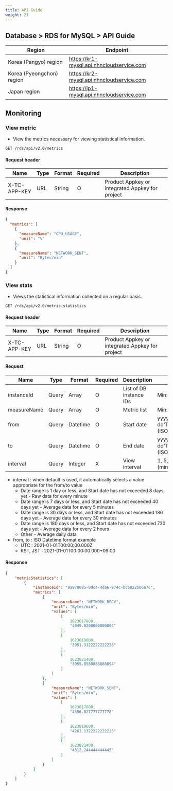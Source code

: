 ```yaml
---
title: API Guide
weight: 21
---
```


## Database > RDS for MySQL > API Guide

| Region | Endpoint |
|---|---|
| Korea (Pangyo) region | https://kr1-mysql.api.nhncloudservice.com |
| Korea (Pyeongchon) region | https://kr2-mysql.api.nhncloudservice.com |
| Japan region | https://jp1-mysql.api.nhncloudservice.com |

## Monitoring

### View metric

- View the metrics necessary for viewing statistical information.

```
GET /rds/api/v2.0/metrics
```

#### Request header

| Name | Type | Format | Required | Description |
|---|---|---|---|---|
| X-TC-APP-KEY | URL | String | O | Product Appkey or integrated Appkey for project |

#### Response

```json
{
  "metrics": [
    {
      "measureName": "CPU_USAGE",
      "unit": "%"
    },
    {
      "measureName": "NETWORK_SENT",
      "unit": "Bytes/min"
    }
  ]
}
```

### View stats

- Views the statistical information collected on a regular basis.

```
GET /rds/api/v2.0/metric-statistics
```

#### Request header

| Name | Type | Format | Required | Description |
|---|---|---|---|---|
| X-TC-APP-KEY | URL | String | O | Product Appkey or integrated Appkey for project |

#### Request

| Name | Type | Format | Required | Description | Constraints |
|---|---|---|---|---|---|
| instanceId | Query | Array | O | List of DB instance IDs | Min:1, Max: 20 |
| measureName | Query | Array | O | Metric list | Min:1 |
| from | Query | Datetime | O | Start date | yyyy-MM-dd'T'HH:mm:ss.SSSXXX (ISO Datetime) |
| to | Query | Datetime | O | End date | yyyy-MM-dd'T'HH:mm:ss.SSSXXX (ISO Datetime) |
| interval | Query | Integer | X | View interval | 1, 5, 30, 120, 1440 (minutes) |

- interval : when default is used, it automatically selects a value appropriate for the from/to value
    - Date range is 1 day or less, and Start date has not exceeded 8 days yet - Raw data for every minute
    - Date range is 7 days or less, and Start date has not exceeded 40 days yet - Average data for every 5 minutes
    - Date range is 30 days or less, and Start date has not exceeded 186 days yet - Average data for every 30 minutes
    - Date range is 180 days or less, and Start date has not exceeded 730 days yet - Average data for every 2 hours
    - Other - Average daily data
- from, to : ISO Datetime format example
    - UTC : 2021-01-01T00:00:00.000Z
    - KST, JST : 2021-01-01T00:00:00.000+09:00

#### Response

```json
{
    "metricStatistics": [
        {
            "instanceId": "9a978085-0dc4-4da6-974c-bc6822b06a7c",
            "metrics": [
                {
                    "measureName": "NETWORK_RECV",
                    "unit": "Bytes/min",
                    "values": [
                        [
                            1623817800,
                            "3949.0200000000004"
                        ],
                        [
                            1623819600,
                            "3951.3122222222228"
                        ],
                        [
                            1623821400,
                            "3955.8588888888894"
                        ]
                    ]
                },
                {
                    "measureName": "NETWORK_SENT",
                    "unit": "Bytes/min",
                    "values": [
                        [
                            1623817800,
                            "4356.027777777778"
                        ],
                        [
                            1623819600,
                            "4261.1322222222225"
                        ],
                        [
                            1623821400,
                            "4312.244444444445"
                        ]
                    ]
                }
            ]
        }
    ]
}
```

